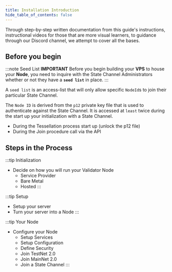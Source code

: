 ```yaml
---
title: Installation Introduction
hide_table_of_contents: false
---
```


<head>
  <title>Installation Overview</title>
  <meta
    name="description"
    content="Brief intro into the documentation process for Validator Nodes"
  />
</head>

Through step-by-step written documentation from this guide's instructions, instructional videos for those that are more visual learners, to guidance through our Discord channel, we attempt to cover all the bases.

## Before you begin

:::note Seed List
  **IMPORTANT**
  Before you begin building your **VPS** to house your **Node**, you need to inquire with the State Channel Administrators
  whether or not they have a **`seed list`** in place.
:::

A `seed list` is an access-list that will only allow specific `NodeId`s to join their particular State Channel.  

The `Node ID` is derived from the `p12` private key file that is used to authenticate against the State Channel.  It is accessed
at `least` twice during the start up your initialization with a State Channel.  
  <ul>
  <li>During the Tessellation process start up (unlock the p12 file)</li>
  <li>During the Join procedure call via the API</li>
  </ul>

## Steps in the Process
:::tip Initialization
  - Decide on how you will run your Validator Node
    - Service Provider
    - Bare Metal
    - Hosted
:::

:::tip Setup
  - Setup your server
  - Turn your server into a Node
:::

:::tip Your Node
  - Configure your Node
    - Setup Services
    - Setup Configuration
    - Define Security
    - Join TestNet 2.0
    - Join MainNet 2.0
    - Join a State Channel
:::